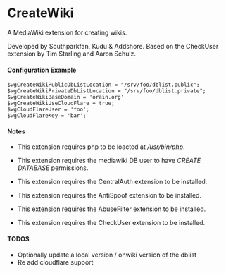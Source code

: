 CreateWiki
==========

A MediaWiki extension for creating wikis.

Developed by Southparkfan, Kudu & Addshore.
Based on the CheckUser extension by Tim Starling and Aaron Schulz.

#### Configuration Example
    $wgCreateWikiPublicDbListLocation = "/srv/foo/dblist.public";
    $wgCreateWikiPrivateDbListLocation = "/srv/foo/dblist.private";
    $wgCreateWikiBaseDomain = 'orain.org'
    $wgCreateWikiUseCloudFlare = true;
    $wgCloudFlareUser = 'foo';
    $wgCloudFlareKey = 'bar';

#### Notes
 - This extension requires php to be loacted at */usr/bin/php*.
 - This extension requires the mediawiki DB user to have *CREATE DATABASE* permissions.

 - This extension requires the CentralAuth extension to be installed.
 - This extension requires the AntiSpoof extension to be installed.
 - This extension requires the AbuseFilter extension to be installed.
 - This extension requires the CheckUser extension to be installed.

 #### TODOS
  - Optionally update a local version / onwiki version of the dblist
  - Re add cloudflare support